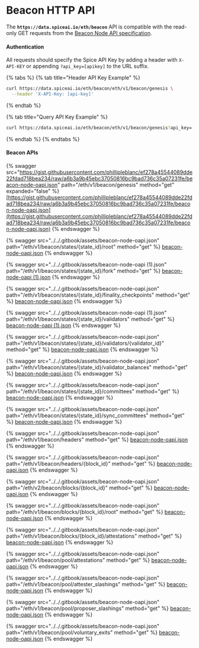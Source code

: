 # Beacon HTTP API

The **`https://data.spiceai.io/eth/beacon`** API is compatible with the read-only GET requests from the [Beacon Node API specification](https://ethereum.github.io/beacon-APIs/).

#### Authentication

All requests should specify the Spice API Key by adding a header with `X-API-KEY` or appending `?api_key=[apikey]` to the URL suffix.

{% tabs %}
{% tab title="Header API Key Example" %}
```bash
curl https://data.spiceai.io/eth/beacon/eth/v1/beacon/genesis \
  --header 'X-API-Key: [api-key]'
```
{% endtab %}

{% tab title="Query API Key Example" %}
```bash
curl https://data.spiceai.io/eth/beacon/eth/v1/beacon/genesis?api_key=[api_key]
```
{% endtab %}
{% endtabs %}

#### Beacon APIs&#x20;

{% swagger src="https://gist.githubusercontent.com/phillipleblanc/ef278a45544089dde22fdad718bea234/raw/a6b3a9b45ebc37050816bc9bad736c35a07231fe/beacon-node-oapi.json" path="/eth/v1/beacon/genesis" method="get" expanded="false" %}
[https://gist.githubusercontent.com/phillipleblanc/ef278a45544089dde22fdad718bea234/raw/a6b3a9b45ebc37050816bc9bad736c35a07231fe/beacon-node-oapi.json](https://gist.githubusercontent.com/phillipleblanc/ef278a45544089dde22fdad718bea234/raw/a6b3a9b45ebc37050816bc9bad736c35a07231fe/beacon-node-oapi.json)
{% endswagger %}

{% swagger src="../../.gitbook/assets/beacon-node-oapi.json" path="/eth/v1/beacon/states/{state_id}/root" method="get" %}
[beacon-node-oapi.json](../../.gitbook/assets/beacon-node-oapi.json)
{% endswagger %}

{% swagger src="../../.gitbook/assets/beacon-node-oapi (1).json" path="/eth/v1/beacon/states/{state_id}/fork" method="get" %}
[beacon-node-oapi (1).json](<../../.gitbook/assets/beacon-node-oapi (1).json>)
{% endswagger %}

{% swagger src="../../.gitbook/assets/beacon-node-oapi.json" path="/eth/v1/beacon/states/{state_id}/finality_checkpoints" method="get" %}
[beacon-node-oapi.json](../../.gitbook/assets/beacon-node-oapi.json)
{% endswagger %}

{% swagger src="../../.gitbook/assets/beacon-node-oapi (1).json" path="/eth/v1/beacon/states/{state_id}/validators" method="get" %}
[beacon-node-oapi (1).json](<../../.gitbook/assets/beacon-node-oapi (1).json>)
{% endswagger %}

{% swagger src="../../.gitbook/assets/beacon-node-oapi.json" path="/eth/v1/beacon/states/{state_id}/validators/{validator_id}" method="get" %}
[beacon-node-oapi.json](../../.gitbook/assets/beacon-node-oapi.json)
{% endswagger %}

{% swagger src="../../.gitbook/assets/beacon-node-oapi.json" path="/eth/v1/beacon/states/{state_id}/validator_balances" method="get" %}
[beacon-node-oapi.json](../../.gitbook/assets/beacon-node-oapi.json)
{% endswagger %}

{% swagger src="../../.gitbook/assets/beacon-node-oapi.json" path="/eth/v1/beacon/states/{state_id}/committees" method="get" %}
[beacon-node-oapi.json](../../.gitbook/assets/beacon-node-oapi.json)
{% endswagger %}

{% swagger src="../../.gitbook/assets/beacon-node-oapi.json" path="/eth/v1/beacon/states/{state_id}/sync_committees" method="get" %}
[beacon-node-oapi.json](../../.gitbook/assets/beacon-node-oapi.json)
{% endswagger %}

{% swagger src="../../.gitbook/assets/beacon-node-oapi.json" path="/eth/v1/beacon/headers" method="get" %}
[beacon-node-oapi.json](../../.gitbook/assets/beacon-node-oapi.json)
{% endswagger %}

{% swagger src="../../.gitbook/assets/beacon-node-oapi.json" path="/eth/v1/beacon/headers/{block_id}" method="get" %}
[beacon-node-oapi.json](../../.gitbook/assets/beacon-node-oapi.json)
{% endswagger %}

{% swagger src="../../.gitbook/assets/beacon-node-oapi.json" path="/eth/v2/beacon/blocks/{block_id}" method="get" %}
[beacon-node-oapi.json](../../.gitbook/assets/beacon-node-oapi.json)
{% endswagger %}

{% swagger src="../../.gitbook/assets/beacon-node-oapi.json" path="/eth/v1/beacon/blocks/{block_id}/root" method="get" %}
[beacon-node-oapi.json](../../.gitbook/assets/beacon-node-oapi.json)
{% endswagger %}

{% swagger src="../../.gitbook/assets/beacon-node-oapi.json" path="/eth/v1/beacon/blocks/{block_id}/attestations" method="get" %}
[beacon-node-oapi.json](../../.gitbook/assets/beacon-node-oapi.json)
{% endswagger %}

{% swagger src="../../.gitbook/assets/beacon-node-oapi.json" path="/eth/v1/beacon/pool/attestations" method="get" %}
[beacon-node-oapi.json](../../.gitbook/assets/beacon-node-oapi.json)
{% endswagger %}

{% swagger src="../../.gitbook/assets/beacon-node-oapi.json" path="/eth/v1/beacon/pool/attester_slashings" method="get" %}
[beacon-node-oapi.json](../../.gitbook/assets/beacon-node-oapi.json)
{% endswagger %}

{% swagger src="../../.gitbook/assets/beacon-node-oapi.json" path="/eth/v1/beacon/pool/proposer_slashings" method="get" %}
[beacon-node-oapi.json](../../.gitbook/assets/beacon-node-oapi.json)
{% endswagger %}

{% swagger src="../../.gitbook/assets/beacon-node-oapi.json" path="/eth/v1/beacon/pool/voluntary_exits" method="get" %}
[beacon-node-oapi.json](../../.gitbook/assets/beacon-node-oapi.json)
{% endswagger %}
